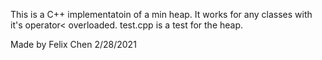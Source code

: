 This is a C++ implementatoin of a min heap. It works for any classes with it's operator< overloaded. test.cpp is a test for the heap.

Made by Felix Chen 2/28/2021